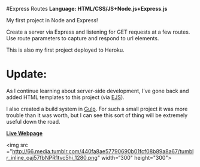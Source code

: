 #Express Routes
<strong>Language: HTML/CSS/JS+Node.js+Express.js</strong>

My first project in Node and Express!

Create a server via Express and listening for GET requests at a few routes. Use route parameters to capture and respond to url elements.

This is also my first project deployed to Heroku. 

# Update: 

As I continue learning about server-side development, I’ve gone back and added HTML templates to this project (via <a href="http://www.embeddedjs.com/">EJS</a>).

I also created a build system in <a href="http://gulpjs.com/">Gulp</a>. For such a small project it was more trouble than it was worth, but I can see this sort of thing will be extremely useful down the road. 


<a href="https://darga-express-routes.herokuapp.com/"><b>Live Webpage</b></a>

<img src ="http://66.media.tumblr.com/440fa8ae57790690b01fcf08b89a8a67/tumblr_inline_oaj57fbNPR1tvc5hi_1280.png" width=“300" height="300">

